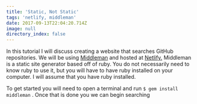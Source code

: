 ```yaml
---
title: 'Static, Not Static'
tags: 'netlify, middleman'
date: 2017-09-13T22:04:20.714Z
image: null
directory_index: false
---
```

In this tutorial I will discuss creating a website that searches GitHub repositories. We will be using [Middleman](https://middlemanapp.com/) and hosted at [Netlify.](https://www.netlify.com/) Middleman is a static site generator based off of ruby. You do not necessarily need to know ruby to use it, but you will have to have ruby installed on your computer. I will assume that you have ruby installed.

To get started you will need to open a terminal and run `$ gem install middleman` . Once that is done you we can begin searching


